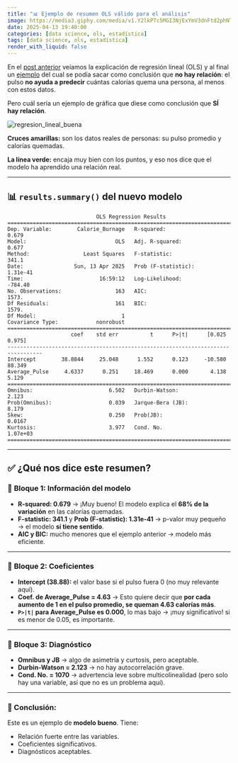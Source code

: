 ```yaml
---
title: "📊 Ejemplo de resumen OLS válido para el análisis"
image: https://media3.giphy.com/media/v1.Y2lkPTc5MGI3NjExYmV3dnFtd2phNTcxOTE3cWxnOGNheXQ0MjQ2NWQxanh4dXowNW1yOCZlcD12MV9pbnRlcm5hbF9naWZfYnlfaWQmY3Q9Zw/l0IylOPCNkiqOgMyA/giphy.gif
date: 2025-04-13 19:40:00
categories: [data science, ols, estadística]
tags: [data science, ols, estadística]
render_with_liquid: false
---
```


En el [post anterior](https://jorgerosa.dev/posts/que-es-ols-minimos-cuadrados-ordinarios/) veíamos la explicación de regresión lineal (OLS) y al final un
[ejemplo](https://jorgerosa.dev/posts/que-es-ols-minimos-cuadrados-ordinarios/#%EF%B8%8F-representación-gráfica) del cual se podía sacar como conclusión
que **no hay relación**: el pulso **no ayuda a predecir** cuántas calorías quema una persona, al menos con estos datos.

Pero cuál sería un ejemplo de gráfica que diese como conclusión que **SÍ hay relación**.

![regresion_lineal_buena](https://github.com/user-attachments/assets/c4697a3e-4764-427e-879f-4aff39a54857)

**Cruces amarillas:** son los datos reales de personas: su pulso promedio y calorías quemadas.

**La línea verde:** encaja muy bien con los puntos, y eso nos dice que el modelo ha aprendido una relación real.


---

## 📊 `results.summary()` del nuevo modelo

```
                            OLS Regression Results                            
==============================================================================
Dep. Variable:        Calorie_Burnage   R-squared:                       0.679
Model:                            OLS   Adj. R-squared:                  0.677
Method:                 Least Squares   F-statistic:                     341.1
Date:                Sun, 13 Apr 2025   Prob (F-statistic):           1.31e-41
Time:                        16:59:12   Log-Likelihood:                -784.40
No. Observations:                 163   AIC:                             1573.
Df Residuals:                     161   BIC:                             1579.
Df Model:                           1                                         
Covariance Type:            nonrobust                                         
=================================================================================
                    coef    std err          t      P>|t|      [0.025      0.975]
---------------------------------------------------------------------------------
Intercept        38.8844     25.048      1.552      0.123     -10.580      88.349
Average_Pulse     4.6337      0.251     18.469      0.000       4.138       5.129
==============================================================================
Omnibus:                        6.502   Durbin-Watson:                   2.123
Prob(Omnibus):                  0.039   Jarque-Bera (JB):                8.179
Skew:                           0.250   Prob(JB):                       0.0167
Kurtosis:                       3.977   Cond. No.                     1.07e+03
==============================================================================
```

---

## ✅ ¿Qué nos dice este resumen?

### 🧩 **Bloque 1: Información del modelo**
- **R-squared: 0.679** → ¡Muy bueno! El modelo explica el **68% de la variación** en las calorías quemadas.
- **F-statistic: 341.1** y **Prob (F-statistic): 1.31e-41** → p-valor muy pequeño → el modelo **sí tiene sentido**.
- **AIC y BIC:** mucho menores que el ejemplo anterior → modelo más eficiente.

---

### 🔢 **Bloque 2: Coeficientes**
- **Intercept (38.88):** el valor base si el pulso fuera 0 (no muy relevante aquí).
- **Coef. de Average_Pulse = 4.63** → Esto quiere decir que **por cada aumento de 1 en el pulso promedio, se queman 4.63 calorías más**.
- **`P>|t|` para Average_Pulse es 0.000**, lo mas bajo → ¡muy significativo! si es menor de 0.05, es importante.

---

### 🧪 **Bloque 3: Diagnóstico**
- **Omnibus y JB** → algo de asimetría y curtosis, pero aceptable.
- **Durbin-Watson = 2.123** → no hay autocorrelación grave.
- **Cond. No. = 1070** → advertencia leve sobre multicolinealidad (pero solo hay una variable, así que no es un problema aquí).

---

### 📌 Conclusión:

Este es un ejemplo de **modelo bueno**. Tiene:

- Relación fuerte entre las variables.
- Coeficientes significativos.
- Diagnósticos aceptables.
